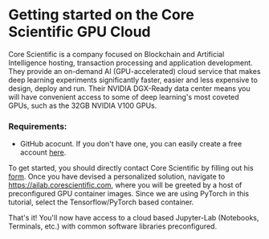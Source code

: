 # Getting started on the Core Scientific GPU Cloud

Core Scientific is a company focused on Blockchain and Artificial Intelligence hosting, transaction processing and application development. They provide an on-demand AI (GPU-accelerated) cloud service that makes deep learning experiments significantly faster, easier and less expensive to design, deploy and run. Their NVIDIA DGX-Ready data center means you will have convenient access to some of deep learning's most coveted GPUs, such as the 32GB NVIDIA V100 GPUs.

### Requirements:
- GitHub acocunt. If you don't have one, you can easily create a free account [here](https://github.com/).

To get started, you should directly contact Core Scientific by filling out his [form](https://www.corescientific.com/artificial-intelligence#form-section). Once you have devised a personalized solution, navigate to https://ailab.corescientific.com, where you will be greeted by a host of preconfigured GPU container images. Since we are using PyTorch in this tutorial, select the Tensorflow/PyTorch based container.

That's it! You'll now have access to a cloud based Jupyter-Lab (Notebooks, Terminals, etc.) with common software libraries preconfigured.